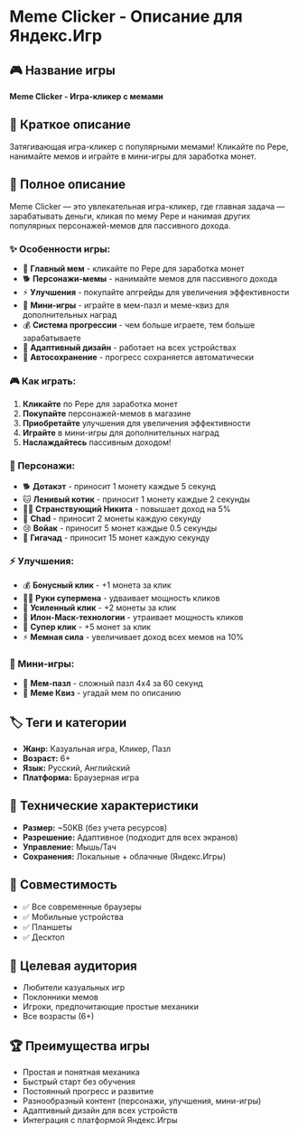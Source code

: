 # Meme Clicker - Описание для Яндекс.Игр

## 🎮 Название игры
**Meme Clicker - Игра-кликер с мемами**

## 📝 Краткое описание
Затягивающая игра-кликер с популярными мемами! Кликайте по Pepe, нанимайте мемов и играйте в мини-игры для заработка монет.

## 🎯 Полное описание
Meme Clicker — это увлекательная игра-кликер, где главная задача — зарабатывать деньги, кликая по мему Pepe и нанимая других популярных персонажей-мемов для пассивного дохода.

### ✨ Особенности игры:
- 🐸 **Главный мем** - кликайте по Pepe для заработка монет
- 🐕 **Персонажи-мемы** - нанимайте мемов для пассивного дохода
- ⚡ **Улучшения** - покупайте апгрейды для увеличения эффективности
- 🧩 **Мини-игры** - играйте в мем-пазл и меме-квиз для дополнительных наград
- 💰 **Система прогрессии** - чем больше играете, тем больше зарабатываете
- 📱 **Адаптивный дизайн** - работает на всех устройствах
- 💾 **Автосохранение** - прогресс сохраняется автоматически

### 🎮 Как играть:
1. **Кликайте** по Pepe для заработка монет
2. **Покупайте** персонажей-мемов в магазине
3. **Приобретайте** улучшения для увеличения эффективности
4. **Играйте** в мини-игры для дополнительных наград
5. **Наслаждайтесь** пассивным доходом!

### 🚀 Персонажи:
- 🐕 **Дотакэт** - приносит 1 монету каждые 5 секунд
- 🐱 **Ленивый котик** - приносит 1 монету каждые 2 секунды
- 🚶‍♂️ **Странствующий Никита** - повышает доход на 5%
- 💪 **Chad** - приносит 2 монеты каждую секунду
- 😢 **Войак** - приносит 5 монет каждые 0.5 секунды
- 🦍 **Гигачад** - приносит 15 монет каждую секунду

### ⚡ Улучшения:
- 💰 **Бонусный клик** - +1 монета за клик
- 🦸‍♂️ **Руки супермена** - удваивает мощность кликов
- 💎 **Усиленный клик** - +2 монеты за клик
- 🚀 **Илон-Маск-технологии** - утраивает мощность кликов
- 💪 **Супер клик** - +5 монет за клик
- ⚡ **Мемная сила** - увеличивает доход всех мемов на 10%

### 🎯 Мини-игры:
- 🧩 **Мем-пазл** - сложный пазл 4x4 за 60 секунд
- 🎯 **Меме Квиз** - угадай мем по описанию

## 🏷️ Теги и категории
- **Жанр:** Казуальная игра, Кликер, Пазл
- **Возраст:** 6+
- **Язык:** Русский, Английский
- **Платформа:** Браузерная игра

## 🎨 Технические характеристики
- **Размер:** ~50KB (без учета ресурсов)
- **Разрешение:** Адаптивное (подходит для всех экранов)
- **Управление:** Мышь/Тач
- **Сохранения:** Локальные + облачные (Яндекс.Игры)

## 📱 Совместимость
- ✅ Все современные браузеры
- ✅ Мобильные устройства
- ✅ Планшеты
- ✅ Десктоп

## 🎯 Целевая аудитория
- Любители казуальных игр
- Поклонники мемов
- Игроки, предпочитающие простые механики
- Все возрасты (6+)

## 🏆 Преимущества игры
- Простая и понятная механика
- Быстрый старт без обучения
- Постоянный прогресс и развитие
- Разнообразный контент (персонажи, улучшения, мини-игры)
- Адаптивный дизайн для всех устройств
- Интеграция с платформой Яндекс.Игры
